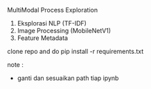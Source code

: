 MultiModal Process Exploration
1. Eksplorasi NLP (TF-IDF)
2. Image Processing (MobileNetV1)
3. Feature Metadata

clone repo and do 
pip install -r requirements.txt

note : 
- ganti dan sesuaikan path tiap ipynb

